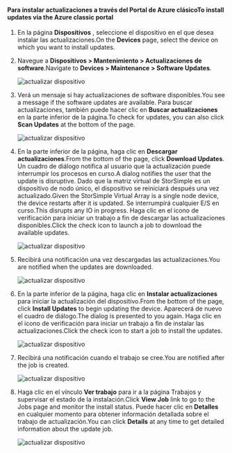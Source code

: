 <!--author=alkohli last changed: 09/02/16 -->

#### <a name="to-install-updates-via-the-azure-classic-portal"></a><span data-ttu-id="7a8b4-101">Para instalar actualizaciones a través del Portal de Azure clásico</span><span class="sxs-lookup"><span data-stu-id="7a8b4-101">To install updates via the Azure classic portal</span></span>
1. <span data-ttu-id="7a8b4-102">En la página **Dispositivos** , seleccione el dispositivo en el que desea instalar las actualizaciones.</span><span class="sxs-lookup"><span data-stu-id="7a8b4-102">On the **Devices** page, select the device on which you want to install updates.</span></span>
2. <span data-ttu-id="7a8b4-103">Navegue a **Dispositivos > Mantenimiento > Actualizaciones de software**.</span><span class="sxs-lookup"><span data-stu-id="7a8b4-103">Navigate to **Devices > Maintenance > Software Updates**.</span></span>
   
    ![actualizar dispositivo](../includes/media/storsimple-ova-install-update-via-portal/azupdate1m.png)  
3. <span data-ttu-id="7a8b4-105">Verá un mensaje si hay actualizaciones de software disponibles.</span><span class="sxs-lookup"><span data-stu-id="7a8b4-105">You see a message if the software updates are available.</span></span> <span data-ttu-id="7a8b4-106">Para buscar actualizaciones, también puede hacer clic en **Buscar actualizaciones** en la parte inferior de la página.</span><span class="sxs-lookup"><span data-stu-id="7a8b4-106">To check for updates, you can also click **Scan Updates** at the bottom of the page.</span></span>
   
    ![actualizar dispositivo](../includes/media/storsimple-ova-install-update-via-portal/azupdate2m.png)
4. <span data-ttu-id="7a8b4-108">En la parte inferior de la página, haga clic en **Descargar actualizaciones**.</span><span class="sxs-lookup"><span data-stu-id="7a8b4-108">From the bottom of the page, click **Download Updates**.</span></span> <span data-ttu-id="7a8b4-109">Un cuadro de diálogo notifica al usuario que la actualización puede interrumpir los procesos en curso.</span><span class="sxs-lookup"><span data-stu-id="7a8b4-109">A dialog notifies the user that the update is disruptive.</span></span> <span data-ttu-id="7a8b4-110">Dado que la matriz virtual de StorSimple es un dispositivo de nodo único, el dispositivo se reiniciará después una vez actualizado.</span><span class="sxs-lookup"><span data-stu-id="7a8b4-110">Given the StorSimple Virtual Array is a single node device, the device restarts after it is updated.</span></span> <span data-ttu-id="7a8b4-111">Se interrumpirá cualquier E/S en curso.</span><span class="sxs-lookup"><span data-stu-id="7a8b4-111">This disrupts any IO in progress.</span></span> <span data-ttu-id="7a8b4-112">Haga clic en el icono de verificación para iniciar un trabajo a fin de descargar las actualizaciones disponibles.</span><span class="sxs-lookup"><span data-stu-id="7a8b4-112">Click the check icon to launch a job to download the available updates.</span></span> 
   
    ![actualizar dispositivo](../includes/media/storsimple-ova-install-update-via-portal/azupdate3m.png)
5. <span data-ttu-id="7a8b4-114">Recibirá una notificación una vez descargadas las actualizaciones.</span><span class="sxs-lookup"><span data-stu-id="7a8b4-114">You are notified when the updates are downloaded.</span></span> 
   
    ![actualizar dispositivo](../includes/media/storsimple-ova-install-update-via-portal/azupdate6m.png)
6. <span data-ttu-id="7a8b4-116">En la parte inferior de la página, haga clic en **Instalar actualizaciones** para iniciar la actualización del dispositivo.</span><span class="sxs-lookup"><span data-stu-id="7a8b4-116">From the bottom of the page, click **Install Updates** to begin updating the device.</span></span> <span data-ttu-id="7a8b4-117">Aparecerá de nuevo el cuadro de diálogo.</span><span class="sxs-lookup"><span data-stu-id="7a8b4-117">The dialog is presented to you again.</span></span> <span data-ttu-id="7a8b4-118">Haga clic en el icono de verificación para iniciar un trabajo a fin de instalar las actualizaciones.</span><span class="sxs-lookup"><span data-stu-id="7a8b4-118">Click the check icon to start a job to install the updates.</span></span> 
   
    ![actualizar dispositivo](../includes/media/storsimple-ova-install-update-via-portal/azupdate7m.png) 
7. <span data-ttu-id="7a8b4-120">Recibirá una notificación cuando el trabajo se cree.</span><span class="sxs-lookup"><span data-stu-id="7a8b4-120">You are notified after the job is created.</span></span> 
   
    ![actualizar dispositivo](../includes/media/storsimple-ova-install-update-via-portal/azupdate8m.png)
8. <span data-ttu-id="7a8b4-122">Haga clic en el vínculo **Ver trabajo** para ir a la página Trabajos y supervisar el estado de la instalación.</span><span class="sxs-lookup"><span data-stu-id="7a8b4-122">Click **View Job** link to go to the Jobs page and monitor the install status.</span></span> <span data-ttu-id="7a8b4-123">Puede hacer clic en **Detalles** en cualquier momento para obtener información detallada sobre el trabajo de actualización.</span><span class="sxs-lookup"><span data-stu-id="7a8b4-123">You can click **Details** at any time to get detailed information about the update job.</span></span> 
   
    ![actualizar dispositivo](../includes/media/storsimple-ova-install-update-via-portal/azupdate9m.png)

